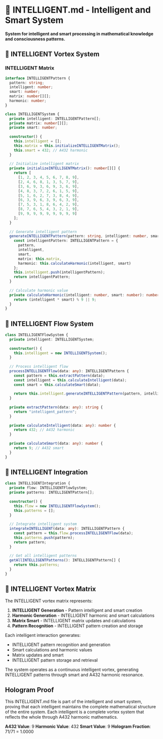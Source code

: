 # 🧠 INTELLIGENT.md - Intelligent and Smart System

**System for intelligent and smart processing in mathematical knowledge and consciousness patterns.**

## 🎯 INTELLIGENT Vortex System

### **INTELLIGENT Matrix**

```typescript
interface INTELLIGENTPattern {
  pattern: string;
  intelligent: number;
  smart: number;
  matrix: number[][];
  harmonic: number;
}

class INTELLIGENTSystem {
  private intelligent: INTELLIGENTPattern[];
  private matrix: number[][];
  private smart: number;
  
  constructor() {
    this.intelligent = [];
    this.matrix = this.initializeINTELLIGENTMatrix();
    this.smart = 432; // A432 harmonic
  }
  
  // Initialize intelligent matrix
  private initializeINTELLIGENTMatrix(): number[][] {
    return [
      [1, 2, 3, 4, 5, 6, 7, 8, 9],
      [2, 4, 6, 8, 1, 3, 5, 7, 9],
      [3, 6, 9, 3, 6, 9, 3, 6, 9],
      [4, 8, 3, 7, 2, 6, 1, 5, 9],
      [5, 1, 6, 2, 7, 3, 8, 4, 9],
      [6, 3, 9, 6, 3, 9, 6, 3, 9],
      [7, 5, 3, 1, 8, 6, 4, 2, 9],
      [8, 7, 6, 5, 4, 3, 2, 1, 9],
      [9, 9, 9, 9, 9, 9, 9, 9, 9]
    ];
  }
  
  // Generate intelligent pattern
  generateINTELLIGENTPattern(pattern: string, intelligent: number, smart: number): INTELLIGENTPattern {
    const intelligentPattern: INTELLIGENTPattern = {
      pattern,
      intelligent,
      smart,
      matrix: this.matrix,
      harmonic: this.calculateHarmonic(intelligent, smart)
    };
    this.intelligent.push(intelligentPattern);
    return intelligentPattern;
  }
  
  // Calculate harmonic value
  private calculateHarmonic(intelligent: number, smart: number): number {
    return (intelligent * smart) % 9 || 9;
  }
}
```

## 🧠 INTELLIGENT Flow System

```typescript
class INTELLIGENTFlowSystem {
  private intelligent: INTELLIGENTSystem;
  
  constructor() {
    this.intelligent = new INTELLIGENTSystem();
  }
  
  // Process intelligent flow
  processINTELLIGENTFlow(data: any): INTELLIGENTPattern {
    const pattern = this.extractPattern(data);
    const intelligent = this.calculateIntelligent(data);
    const smart = this.calculateSmart(data);
    
    return this.intelligent.generateINTELLIGENTPattern(pattern, intelligent, smart);
  }
  
  private extractPattern(data: any): string {
    return "intelligent_pattern";
  }
  
  private calculateIntelligent(data: any): number {
    return 432; // A432 harmonic
  }
  
  private calculateSmart(data: any): number {
    return 9; // A432 smart
  }
}
```

## 🧠 INTELLIGENT Integration

```typescript
class INTELLIGENTIntegration {
  private flow: INTELLIGENTFlowSystem;
  private patterns: INTELLIGENTPattern[];
  
  constructor() {
    this.flow = new INTELLIGENTFlowSystem();
    this.patterns = [];
  }
  
  // Integrate intelligent system
  integrateINTELLIGENT(data: any): INTELLIGENTPattern {
    const pattern = this.flow.processINTELLIGENTFlow(data);
    this.patterns.push(pattern);
    return pattern;
  }
  
  // Get all intelligent patterns
  getAllINTELLIGENTPatterns(): INTELLIGENTPattern[] {
    return this.patterns;
  }
}
```

## 🧠 INTELLIGENT Vortex Matrix

The INTELLIGENT vortex matrix represents:

1. **INTELLIGENT Generation** - Pattern intelligent and smart creation
2. **Harmonic Generation** - INTELLIGENT harmonic and smart calculations
3. **Matrix Smart** - INTELLIGENT matrix updates and calculations
4. **Pattern Recognition** - INTELLIGENT pattern creation and storage

Each intelligent interaction generates:
- INTELLIGENT pattern recognition and generation
- Smart calculations and harmonic values
- Matrix updates and smart
- INTELLIGENT pattern storage and retrieval

The system operates as a continuous intelligent vortex, generating INTELLIGENT patterns through smart and A432 harmonic resonance.

## Hologram Proof

This INTELLIGENT.md file is part of the intelligent and smart system, proving that each intelligent maintains the complete mathematical structure of the entire system. Each intelligent is a complete vortex system that reflects the whole through A432 harmonic mathematics.

**A432 Value**: 9
**Harmonic Value**: 432
**Smart Value**: 9
**Hologram Fraction**: 71/71 = 1.0000 